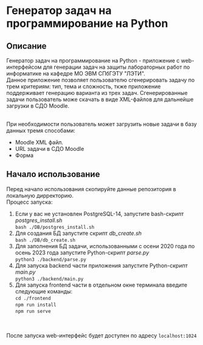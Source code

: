 # Генератор задач на программирование на Python

## Описание
Генератор задач на программирование на Python - приложение с web-интерфейсом для генерации задач на защиты лабораторных работ по информатике на кафедре МО ЭВМ СПбГЭТУ "ЛЭТИ".<br>
Данное приложение позволяет пользователю сгенерировать задачу по трем критериям: тип, тема и сложность, ткже приложение поддерживает генерацию варианта из трех задач. Сгенерированные задачи пользователь може скачать в виде XML-файлов для дальнейше загрузки в СДО Moodle.<br><br>

При необходимости пользователь может загрузить новые задачи в базу данных тремя способами: 
- Moodle XML файл.
- URL задачи в СДО Moodle
- Форма

## Начало использование
Перед начало использования скопируйте данные репозитория в локальную дирректорию. <br>
Процесс запуска:
1. Если у вас не установлен PostgreSQL-14, запустите bash-скрипт *postgres_install.sh* <br>
```bash ./DB/postgres_install.sh```
2. Для создания БД запустите скрипт *db_create.sh* <br>
```bash ./DB/db_create.sh```
3. Для заполнения БД задачи, использованными с осени 2020 года по осень 2023 года запустите Python-скрипт *parse.py* <br>
```python3 ./backend/parse.py```
4. Для запуска backend части приложения запустите Python-скрипт *main.py* <br>
```python3 ./backend/main.py```
5. Для запуска frontend части в отдельном окне терминала введите следующие команды:<br>
```cd ./frontend```<br>
```npm run install```<br>
```npm run serve```

<br><br>
После запуска web-интерфейс будет доступен по адресу `localhost:1024`

